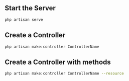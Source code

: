 ## Start the Server
```sh
php artisan serve
```

## Create a Controller
```sh
php artisan make:controller ControllerName
```

## Create a Controller with methods
```sh
php artisan make:controller ControllerName --resource
```